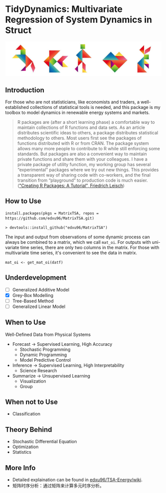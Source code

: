 # TidyDynamics: Multivariate Regression of System Dynamics in Struct

![](./images/tangram_1.png)

## Introduction

For those who are not statisticians, like economists and traders, a well-established collections of statistical tools is needed, and this package is my toolbox to model dynamics in renewable energy systems and markets.

> R packages are (after a short learning phase) a comfortable way to maintain collections of R functions and data sets. As an article distributes scientific ideas to others, a package distributes statistical methodology to others. Most users first see the packages of functions distributed with R or from CRAN. The package system allows many more people to contribute to R while still enforcing some standards. But packages are also a convenient way to maintain private functions and share them with your colleagues. I have a private package of utility function, my working group has several “experimental” packages where we try out new things. This provides a transparent way of sharing code with co-workers, and the final transition from “playground” to production code is much easier. (["Creating R Packages: A Tutorial", Friedrich Leisch](https://cran.r-project.org/doc/contrib/Leisch-CreatingPackages.pdf))

## How to Use

```
install.packages(pkgs = MatrixTSA, repos = https://github.com/edxu96/MatrixTSA.git)
```

```
> devtools::install_github("edxu96/MatrixTSA")
```

The input and output from observations of some dynamic process can always be combined to a matrix, which we call `mat_oi`. For outputs with uni-variate time series, there are only two columns in the matrix. For those with multivariate time series, it's convenient to see the data in matrix.

```
mat_oi <- get_mat_oi(datf)
```

## Underdevelopment

- [ ] Generalized Additive Model
- [x] Grey-Box Modelling
- [ ] Tree-Based Method
- [ ] Generalized Linear Model

## When to Use

Well-Defined Data from Physical Systems

* Forecast -> Supervised Learning, High Accuracy
    - Stochastic Programming
    - Dynamic Programming
    - Model Predictive Control
* Inference -> Supervised Learning, High Interpretability
    - Science Research
* Summarize -> Unsupervised Learning
    - Visualization
    - Group

## When not to Use

* Classification

## Theory Behind

* Stochastic Differential Equation
* Optimization
* Statistics

## More Info

- Detailed explaination can be found in [edxu96/TSA-Energy/wiki](https://github.com/edxu96/TSA-Energy/wiki/1-Home).
- 矩阵时序分析：通过矩阵来计算多元时序分析。

